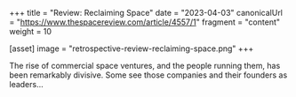 +++
title = "Review: Reclaiming Space"
date = "2023-04-03"
canonicalUrl = "https://www.thespacereview.com/article/4557/1"
fragment = "content"
weight = 10

[asset]
    image = "retrospective-review-reclaiming-space.png"
+++

The rise of commercial space ventures, and the people running them, has 
been remarkably divisive. Some see those companies and their founders as 
leaders...

